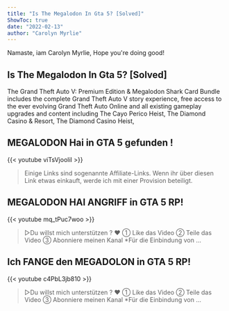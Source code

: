 ```yaml
---
title: "Is The Megalodon In Gta 5? [Solved]"
ShowToc: true 
date: "2022-02-13"
author: "Carolyn Myrlie" 
---
```


Namaste, iam Carolyn Myrlie, Hope you're doing good!
## Is The Megalodon In Gta 5? [Solved]
The Grand Theft Auto V: Premium Edition & Megalodon Shark Card Bundle includes the complete Grand Theft Auto V story experience, free access to the ever evolving Grand Theft Auto Online and all existing gameplay upgrades and content including The Cayo Perico Heist, The Diamond Casino & Resort, The Diamond Casino Heist, 


## MEGALODON Hai in GTA 5 gefunden !
{{< youtube viTsVjooliI >}}
>Einige Links sind sogenannte Affiliate-Links. Wenn ihr über diesen Link etwas einkauft, werde ich mit einer Provision beteiligt.

## MEGALODON HAI ANGRIFF in GTA 5 RP!
{{< youtube mq_tPuc7woo >}}
>▻Du willst mich unterstützen ? ♥ ➀ Like das Video ➁ Teile das Video ➂ Abonniere meinen Kanal *Für die Einbindung von ...

## Ich FANGE den MEGADOLON in GTA 5 RP!
{{< youtube c4PbL3jb810 >}}
>▻Du willst mich unterstützen ? ♥ ➀ Like das Video ➁ Teile das Video ➂ Abonniere meinen Kanal *Für die Einbindung von ...

